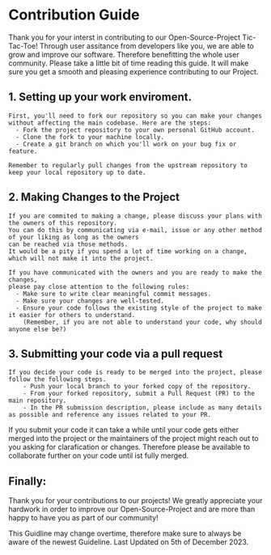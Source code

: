 # Contribution Guide

Thank you for your interst in contributing to our Open-Source-Project Tic-Tac-Toe!
Through user assitance from developers like you, we are able to grow and improve our software. Therefore benefitting the whole user community.
Please take a little bit of time reading this guide. It will make sure you get a smooth and pleasing experience contributing to our Project.

## 1. Setting up your work enviroment.
    First, you'll need to fork our repository so you can make your changes without affecting the main codebase. Here are the steps:
      - Fork the project repository to your own personal GitHub account.
      - Clone the fork to your machine locally.
      - Create a git branch on which you'll work on your bug fix or feature.

    Remember to regularly pull changes from the upstream repository to keep your local repository up to date.

## 2. Making Changes to the Project
    If you are commited to making a change, please discuss your plans with the owners of this repository.
    You can do this by communicating via e-mail, issue or any other method of your liking as long as the owners
    can be reached via those methods.
    It would be a pity if you spend a lot of time working on a change, which will not make it into the project.

    If you have communicated with the owners and you are ready to make the changes, 
    please pay close attention to the following rules:
      - Make sure to write clear meaningful commit messages.
      - Make sure your changes are well-tested.
      - Ensure your code follows the existing style of the project to make it easier for others to understand. 
        (Remember, if you are not able to understand your code, why should anyone else be?)

## 3. Submitting your code via a pull request
    If you decide your code is ready to be merged into the project, please follow the following steps.
        - Push your local branch to your forked copy of the repository.
        - From your forked repository, submit a Pull Request (PR) to the main repository.
        - In the PR submission description, please include as many details as possible and reference any issues related to your PR.

  If you submit your code it can take a while until your code gets either merged into the project or the maintainers of the project might reach out to you asking for clarafication or changes.
  Therefore please be available to collaborate further on your code until ist fully merged.

## Finally:
Thank you for your contributions to our projects! 
We greatly appreciate your hardwork in order to improve our Open-Source-Project and are more than happy to have you as part of our community!

This Guidline may change overtime, therefore make sure to always be aware of the newest Guideline.
Last Updated on 5th of December 2023.
